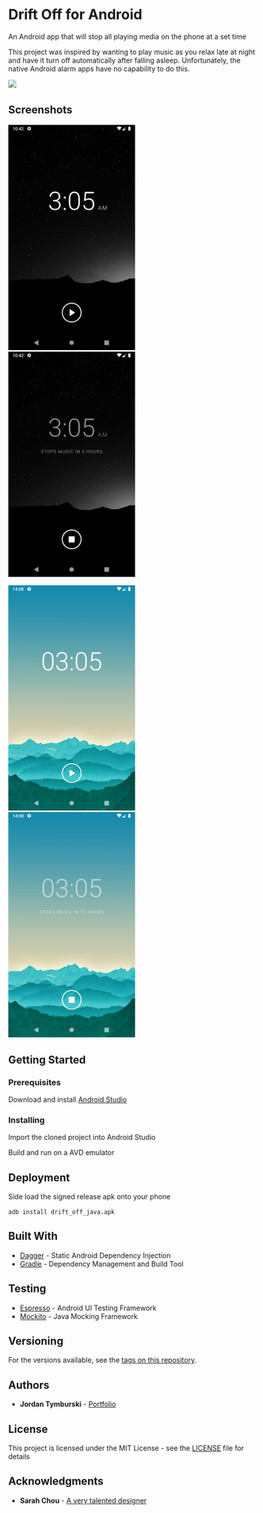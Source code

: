 # Drift Off for Android

An Android app that will stop all playing media on the phone at a set time

This project was inspired by wanting to play music as you relax late at night and have it turn off automatically after falling asleep. Unfortunately, the native Android alarm apps have no capability to do this.

<img src="https://img.shields.io/badge/android-6.0%2B-blue.svg" />

## Screenshots

<img src="exports/dark_off.jpg" width="256"> <img src="exports/dark_active.jpg" width="256">

<img src="exports/light_off.jpg" width="256"> <img src="exports/light_active.jpg" width="256">

## Getting Started

### Prerequisites

Download and install [Android Studio](https://developer.android.com/studio/)

### Installing

Import the cloned project into Android Studio

Build and run on a AVD emulator

## Deployment

Side load the signed release apk onto your phone
```
adb install drift_off_java.apk
```

## Built With

* [Dagger](https://dagger.dev) - Static Android Dependency Injection
* [Gradle](https://gradle.org) - Dependency Management and Build Tool

## Testing

* [Espresso](https://developer.android.com/training/testing/espresso/) - Android UI Testing Framework
* [Mockito](https://site.mockito.org) - Java Mocking Framework

## Versioning

For the versions available, see the [tags on this repository](https://github.com/jtymburski/drift-off-java/tags). 

## Authors

* **Jordan Tymburski** - [Portfolio](https://jordantymburski.com/)

## License

This project is licensed under the MIT License - see the [LICENSE](LICENSE) file for details

## Acknowledgments

* **Sarah Chou** - [A very talented designer](https://sarahchou.com/)
